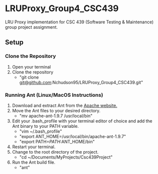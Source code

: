 # LRUProxy_Group4_CSC439 #
LRU Proxy implementation for CSC 439 (Software Testing &amp; Maintenance) group project assignment.

## Setup ##

### Clone the Repository ###
1. Open your terminal
2. Clone the repository
    * "git clone git@github.com:Nchudson95/LRUProxy_Group4_CSC439.git"

### Running Ant (Linux/MacOS Instructions) ###
1. Download and extract Ant from the [Apache website.](http://ant.apache.org/)
2. Move the Ant files to your desired directory.
    * "mv apache-ant-1.9.7 /usr/local/bin"
3. Edit your .bash_profile with your terminal editor of choice and add the Ant binary to your PATH variable.
    * "vim ~/.bash_profile"
    * "export ANT_HOME=/usr/local/bin/apache-ant-1.9.7"
    * "export PATH=$PATH:$ANT_HOME/bin"
4. Restart your terminal.
5. Change to the root directory of the project.
    * "cd ~/Documents/MyProjects/Csc439Project"
6. Run the Ant build file.
    * "ant"
